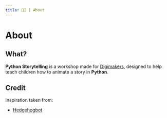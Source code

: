 ```yaml
---
title: 🐍📙 | About
---
```


# About

## What?

**Python Storytelling** is a workshop made for [Digimakers](https://www.digimakers.co.uk/), designed to help teach children how to animate a story in **Python**.

## Credit
Inspiration taken from:

* [Hedgehogbot](http://hedgehogbot.digimakers.co.uk)